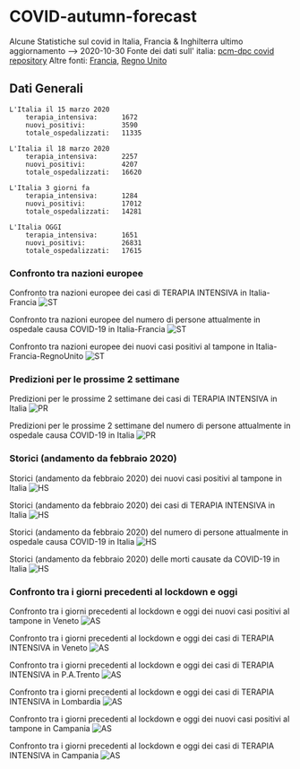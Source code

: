 
# COVID-autumn-forecast
Alcune Statistiche sul covid in Italia, Francia & Inghilterra
ultimo aggiornamento --> 2020-10-30
Fonte dei dati sull' italia: [pcm-dpc covid repository](https://github.com/pcm-dpc/COVID-19/blob/master/dati-json/dpc-covid19-ita-regioni.json)
Altre fonti: [Francia]('https://raw.githubusercontent.com/opencovid19-fr/data/master/dist/chiffres-cles.json'),  [Regno Unito](https://api.coronavirus.data.gov.uk/v1)

## Dati Generali
```
L'Italia il 15 marzo 2020
    terapia_intensiva:      1672
    nuovi_positivi:         3590
    totale_ospedalizzati:   11335 
```
```
L'Italia il 18 marzo 2020
    terapia_intensiva:      2257
    nuovi_positivi:         4207
    totale_ospedalizzati:   16620 
```
```
L'Italia 3 giorni fa
    terapia_intensiva:      1284
    nuovi_positivi:         17012
    totale_ospedalizzati:   14281
```
```
L'Italia OGGI
    terapia_intensiva:      1651
    nuovi_positivi:         26831
    totale_ospedalizzati:   17615
```


### Confronto tra nazioni europee


Confronto tra nazioni europee dei casi di TERAPIA INTENSIVA in Italia-Francia
![ST](images/ST_Italia-Francia_intensive.png)

Confronto tra nazioni europee del numero di persone attualmente in ospedale causa COVID-19 in Italia-Francia
![ST](images/ST_Italia-Francia_hospitalized.png)

Confronto tra nazioni europee dei nuovi casi positivi al tampone in Italia-Francia-RegnoUnito
![ST](images/ST_Italia-Francia-RegnoUnito_new_cases.png)

### Predizioni per le prossime 2 settimane


Predizioni per le prossime 2 settimane dei casi di TERAPIA INTENSIVA in Italia
![PR](images/PR_national_intensive.png)

Predizioni per le prossime 2 settimane del numero di persone attualmente in ospedale causa COVID-19 in Italia
![PR](images/PR_national_hospitalized.png)

### Storici (andamento da febbraio 2020)


Storici (andamento da febbraio 2020) dei nuovi casi positivi al tampone in Italia
![HS](images/HS_national_new_cases.png)

Storici (andamento da febbraio 2020) dei casi di TERAPIA INTENSIVA in Italia
![HS](images/HS_national_intensive.png)

Storici (andamento da febbraio 2020) del numero di persone attualmente in ospedale causa COVID-19 in Italia
![HS](images/HS_national_hospitalized.png)

Storici (andamento da febbraio 2020) delle morti causate da COVID-19 in Italia
![HS](images/HS_national_deaths.png)

### Confronto tra i giorni precedenti al lockdown e oggi


Confronto tra i giorni precedenti al lockdown e oggi dei nuovi casi positivi al tampone in Veneto
![AS](images/AS_Veneto_new_cases.png)

Confronto tra i giorni precedenti al lockdown e oggi dei casi di TERAPIA INTENSIVA in Veneto
![AS](images/AS_Veneto_intensive.png)

Confronto tra i giorni precedenti al lockdown e oggi dei casi di TERAPIA INTENSIVA in P.A.Trento
![AS](images/AS_P.A.Trento_intensive.png)

Confronto tra i giorni precedenti al lockdown e oggi dei casi di TERAPIA INTENSIVA in Lombardia
![AS](images/AS_Lombardia_intensive.png)

Confronto tra i giorni precedenti al lockdown e oggi dei nuovi casi positivi al tampone in Campania
![AS](images/AS_Campania_new_cases.png)

Confronto tra i giorni precedenti al lockdown e oggi dei casi di TERAPIA INTENSIVA in Campania
![AS](images/AS_Campania_intensive.png)